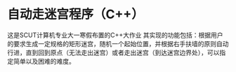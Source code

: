 # 自动走迷宫程序（C++）
这是SCUT计算机专业大一寒假布置的C++大作业
其实现的功能包括：根据用户的要求生成一定规格的矩形迷宫，随机一个起始位置，并根据右手扶墙的原则自动行进，直到回到原点（无法走出迷宫）或者走出迷宫（到达迷宫边界处），可以指定简单以及困难的难度。
